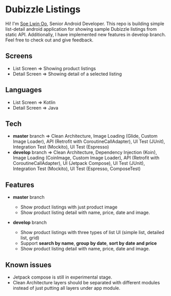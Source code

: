 # Dubizzle Listings

Hi! I'm [Soe Lwin Oo](https://www.linkedin.com/in/soelwinoo0110/), Senior Android Developer. This repo is building simple list-detail android application for showing sample Dubizzle listings from static API. Additionally, I have implemented new features in develop branch. Feel free to check out and give feedback.

## Screens

- List Screen => Showing product listings
- Detail Screen => Showing detail of a selected listing

## Languages
- List Screen => Kotlin
- Detail Screen => Java

## Tech

- **master** branch => Clean Architecture, Image Loading (Glide, Custom Image Loader), API (Retrofit with CoroutineCallAdapter), UI Test (JUnit), Integration Test (Mockito), UI Test (Espresso)
- **develop** branch => Clean Architecture, Dependency Injection (Koin), Image Loading (CoinImage, Custom Image Loader), API (Retrofit with CoroutineCallAdapter), UI (Jetpack Compose), UI Test (JUnit), Integration Test (Mockito), UI Test (Espresso, ComposeTest)

## Features

- **master** branch
    - Show product listings with just product image
    - Show product listing detail with name, price, date and image.

- **develop** branch
    - Show product listings with three types of list UI (simple list, detailed list, grid)
    - Support **search by name**,  **group by date**, **sort by date and price**
    - Show product listing detail with name, price, date and image.

## Known issues
- Jetpack compose is still in experimental stage.
- Clean Architecture layers should be separated with different modules instead of just putting all layers under app module.